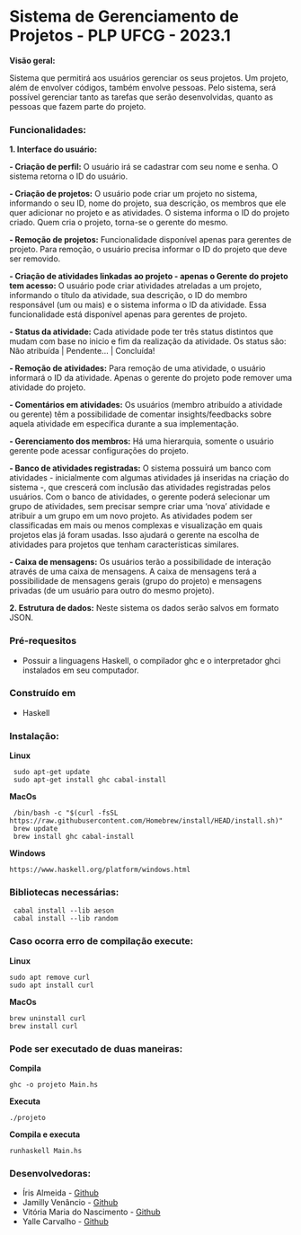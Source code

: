 # Sistema de Gerenciamento de Projetos - PLP UFCG - 2023.1


**Visão geral:**

Sistema que permitirá aos usuários gerenciar os seus projetos. Um projeto, além de envolver códigos, também envolve pessoas. Pelo sistema, será possível gerenciar tanto as tarefas que serão desenvolvidas, quanto as pessoas que fazem parte do projeto.



### Funcionalidades:

**1. Interface do usuário:**
   
  **- Criação de perfil:**
  O usuário irá se cadastrar com seu nome e senha. O sistema retorna o ID do usuário.
     
  **- Criação de projetos:**
  O usuário pode criar um projeto no sistema, informando o seu ID, nome do projeto, sua descrição, os membros que ele quer adicionar no projeto e as atividades. O sistema informa o ID do projeto criado.
  Quem cria o projeto, torna-se o gerente do mesmo.
         
  **- Remoção de projetos:**
  Funcionalidade disponível apenas para gerentes de projeto. Para remoção, o usuário precisa informar o ID do projeto que deve ser removido.
    
  **- Criação de atividades linkadas ao projeto - apenas o Gerente do projeto tem acesso:**
  O usuário pode criar atividades atreladas a um projeto, informando o título da atividade, sua descrição, o ID do membro responsável (um ou mais) e o sistema informa o ID da atividade.
  Essa funcionalidade está disponível apenas para gerentes de projeto.
    
  **- Status da atividade:**
  Cada atividade pode ter três status distintos que mudam com base no inicio e fim da realização da atividade.
  Os status são: Não atribuída | Pendente... | Concluída!
      
  **- Remoção de atividades:**
  Para remoção de uma atividade, o usuário informará o ID da atividade. 
  Apenas o gerente do projeto pode remover uma atividade do projeto.
    
  **- Comentários em atividades:**
  Os usuários (membro atribuído a atividade ou gerente) têm a possibilidade de comentar insights/feedbacks sobre aquela atividade em específica durante a sua implementação.
    
  **- Gerenciamento dos membros:**
  Há uma hierarquia, somente o usuário gerente pode acessar configurações do projeto.
    
  **- Banco de atividades registradas:** 
  O sistema possuirá um banco com atividades - inicialmente com algumas atividades já inseridas na criação do sistema -, que crescerá com inclusão das atividades registradas pelos usuários.
  Com o banco de atividades, o gerente poderá selecionar um grupo de atividades, sem precisar sempre criar uma ‘nova’ atividade e atribuir a um grupo em um novo projeto. 
  As atividades podem ser classificadas em mais ou menos complexas e visualização em quais projetos elas já foram usadas. Isso ajudará o gerente na escolha de atividades para projetos que tenham características similares.
    
  **- Caixa de mensagens:**
  Os usuários terão a possibilidade de interação através de uma caixa de mensagens. A caixa de mensagens terá a possibilidade de mensagens gerais (grupo do projeto) e mensagens privadas (de um usuário para outro do mesmo projeto). 

**2. Estrutura de dados:**
  Neste sistema os dados serão salvos em formato JSON.
   

 ### Pré-requesitos
 - Possuir a linguagens Haskell, o compilador ghc e o interpretador ghci instalados em seu computador.

 ### Construído em
 - Haskell

 ### Instalação:
 **Linux**
 
     sudo apt-get update
     sudo apt-get install ghc cabal-install
 **MacOs**
 
     /bin/bash -c "$(curl -fsSL https://raw.githubusercontent.com/Homebrew/install/HEAD/install.sh)"
     brew update
     brew install ghc cabal-install
**Windows**

    https://www.haskell.org/platform/windows.html


### Bibliotecas necessárias:
     cabal install --lib aeson
     cabal install --lib random


### Caso ocorra erro de compilação execute:
**Linux** 

    sudo apt remove curl
    sudo apt install curl

**MacOs**

    brew uninstall curl
    brew install curl

 ### Pode ser executado de duas maneiras:
             
**Compila**

    ghc -o projeto Main.hs
**Executa** 

    ./projeto
    
**Compila e executa** 

    runhaskell Main.hs 

 ### Desenvolvedoras:
   - Íris Almeida - [Github](https://github.com/irisalmeida)
   - Jamilly Venâncio - [Github](https://github.com/venanciojamilly)
   - Vitória Maria do Nascimento - [Github](https://github.com/Vitoria-Maria0912)
   - Yalle Carvalho - [Github](https://github.com/yallecarvalho)
